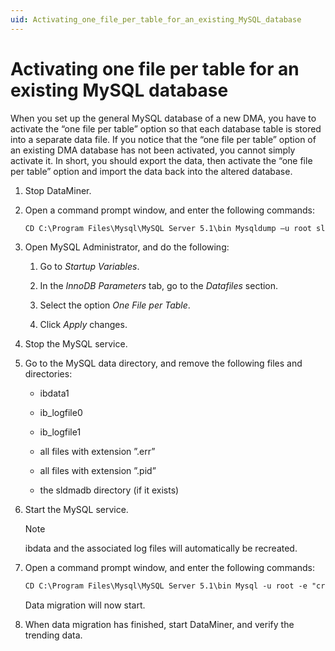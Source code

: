 ```yaml
---
uid: Activating_one_file_per_table_for_an_existing_MySQL_database
---
```


# Activating one file per table for an existing MySQL database

When you set up the general MySQL database of a new DMA, you have to activate the “one file per table” option so that each database table is stored into a separate data file. If you notice that the “one file per table” option of an existing DMA database has not been activated, you cannot simply activate it. In short, you should export the data, then activate the “one file per table” option and import the data back into the altered database.

1. Stop DataMiner.

2. Open a command prompt window, and enter the following commands:

    ```txt
    CD C:\Program Files\Mysql\MySQL Server 5.1\bin Mysqldump –u root sldmadb > c:\temp\sldmadb.sql
    ```

3. Open MySQL Administrator, and do the following:

    1. Go to *Startup Variables*.

    2. In the *InnoDB Parameters* tab, go to the *Datafiles* section.

    3. Select the option *One File per Table*.

    4. Click *Apply* changes.

4. Stop the MySQL service.

5. Go to the MySQL data directory, and remove the following files and directories:

    - ibdata1

    - ib_logfile0

    - ib_logfile1

    - all files with extension ”.err”

    - all files with extension ”.pid”

    - the sldmadb directory (if it exists)

6. Start the MySQL service.

    > [!NOTE]
    > ibdata and the associated log files will automatically be recreated.

7. Open a command prompt window, and enter the following commands:

    ```txt
    CD C:\Program Files\Mysql\MySQL Server 5.1\bin Mysql -u root -e "create database sldmadb; use sldmadb; source c:/temp/sldmadb.sql;"
    ```

    Data migration will now start.

8. When data migration has finished, start DataMiner, and verify the trending data.
